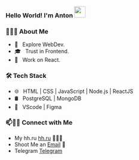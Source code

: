 ### Hello World! I'm Anton <img src="https://raw.githubusercontent.com/iampavangandhi/iampavangandhi/master/gifs/Hi.gif" width="30px">

<h3> 👨🏻‍💻 About Me </h3>

- 🤔 &nbsp; Explore WebDev.
- 🎓 &nbsp; Trust in Frontend.
- 🌱 &nbsp; Work on React.

<h3>🛠 Tech Stack</h3>

- 🌐 &nbsp; HTML | CSS | JavaScript | Node.js | ReactJS
- 🛢 &nbsp; PostgreSQL | MongoDB
- 🔧 &nbsp; VScode | Figma


### 📫🤝🏻 Connect with Me

 - My hh.ru [hh.ru](https://rostov.hh.ru/resume/72b902a7ff08d7a82e0039ed1f4c3541745662) 👨🏻‍💻
 - Shoot Me an [Email](antonvolchanskiy@gmail.com) 💌
 - Telegram [Telegram](https://t.me/antonivanovichii)

